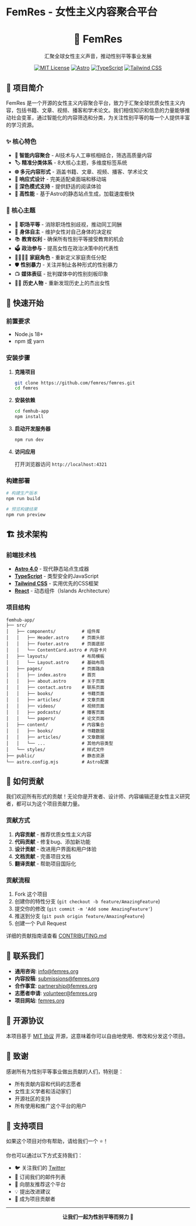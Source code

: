 # FemRes - 女性主义内容聚合平台

<div align="center">
  <h1>🌸 FemRes</h1>
  <p>汇聚全球女性主义声音，推动性别平等事业发展</p>
  
  [![MIT License](https://img.shields.io/badge/License-MIT-green.svg)](https://choosealicense.com/licenses/mit/)
  [![Astro](https://img.shields.io/badge/Astro-4.0-orange.svg)](https://astro.build/)
  [![TypeScript](https://img.shields.io/badge/TypeScript-5.0-blue.svg)](https://www.typescriptlang.org/)
  [![Tailwind CSS](https://img.shields.io/badge/Tailwind_CSS-3.0-06B6D4.svg)](https://tailwindcss.com/)
</div>

## 📖 项目简介

FemRes 是一个开源的女性主义内容聚合平台，致力于汇聚全球优质女性主义内容，包括书籍、文章、视频、播客和学术论文。我们相信知识和信息的力量能够推动社会变革，通过智能化的内容筛选和分类，为关注性别平等的每一个人提供丰富的学习资源。

### ✨ 核心特色

- **🎯 智能内容聚合** - AI技术与人工审核相结合，筛选高质量内容
- **🏷️ 精准分类体系** - 8大核心主题，多维度标签系统
- **🌐 多元内容形式** - 涵盖书籍、文章、视频、播客、学术论文
- **📱 响应式设计** - 完美适配桌面端和移动端
- **🌙 深色模式支持** - 提供舒适的阅读体验
- **🚀 高性能** - 基于Astro的静态站点生成，加载速度极快

### 🎯 核心主题

- 💼 **职场平等** - 消除职场性别歧视，推动同工同酬
- 🌸 **身体自主** - 维护女性对自己身体的决定权
- 📚 **教育权利** - 确保所有性别平等接受教育的机会
- 🗳️ **政治参与** - 提高女性在政治决策中的代表性
- 👨‍👩‍👧‍👦 **家庭角色** - 重新定义家庭责任分配
- 🛡️ **性别暴力** - 关注并制止各种形式的性别暴力
- 📺 **媒体表征** - 批判媒体中的性别刻板印象
- 👩‍🎓 **历史人物** - 重新发现历史上的杰出女性

## 🚀 快速开始

### 前置要求

- Node.js 18+ 
- npm 或 yarn

### 安装步骤

1. **克隆项目**
   ```bash
   git clone https://github.com/femres/femres.git
   cd femres
   ```

2. **安装依赖**
   ```bash
   cd femhub-app
   npm install
   ```

3. **启动开发服务器**
   ```bash
   npm run dev
   ```

4. **访问应用**
   
   打开浏览器访问 `http://localhost:4321`

### 构建部署

```bash
# 构建生产版本
npm run build

# 预览构建结果
npm run preview
```

## 🏗️ 技术架构

### 前端技术栈

- **[Astro 4.0](https://astro.build/)** - 现代静态站点生成器
- **[TypeScript](https://www.typescriptlang.org/)** - 类型安全的JavaScript
- **[Tailwind CSS](https://tailwindcss.com/)** - 实用优先的CSS框架
- **[React](https://reactjs.org/)** - 动态组件（Islands Architecture）

### 项目结构

```
femhub-app/
├── src/
│   ├── components/          # 组件库
│   │   ├── Header.astro     # 页面头部
│   │   ├── Footer.astro     # 页面底部
│   │   └── ContentCard.astro # 内容卡片
│   ├── layouts/             # 布局模板
│   │   └── Layout.astro     # 基础布局
│   ├── pages/               # 页面路由
│   │   ├── index.astro      # 首页
│   │   ├── about.astro      # 关于页面
│   │   ├── contact.astro    # 联系页面
│   │   ├── books/           # 书籍页面
│   │   ├── articles/        # 文章页面
│   │   ├── videos/          # 视频页面
│   │   ├── podcasts/        # 播客页面
│   │   └── papers/          # 论文页面
│   ├── content/             # 内容集合
│   │   ├── books/           # 书籍数据
│   │   ├── articles/        # 文章数据
│   │   └── ...              # 其他内容类型
│   └── styles/              # 样式文件
├── public/                  # 静态资源
└── astro.config.mjs         # Astro配置
```

## 🤝 如何贡献

我们欢迎所有形式的贡献！无论你是开发者、设计师、内容编辑还是女性主义研究者，都可以为这个项目贡献力量。

### 贡献方式

1. **内容贡献** - 推荐优质女性主义内容
2. **代码贡献** - 修复bug、添加新功能
3. **设计贡献** - 改进用户界面和用户体验
4. **文档贡献** - 完善项目文档
5. **翻译贡献** - 帮助项目国际化

### 贡献流程

1. Fork 这个项目
2. 创建你的特性分支 (`git checkout -b feature/AmazingFeature`)
3. 提交你的修改 (`git commit -m 'Add some AmazingFeature'`)
4. 推送到分支 (`git push origin feature/AmazingFeature`)
5. 创建一个 Pull Request

详细的贡献指南请查看 [CONTRIBUTING.md](CONTRIBUTING.md)

## 📧 联系我们

- **通用咨询**: info@femres.org
- **内容投稿**: submissions@femres.org
- **合作事宜**: partnership@femres.org
- **志愿者申请**: volunteer@femres.org
- **项目网站**: [femres.org](https://femres.org)

## 📄 开源协议

本项目基于 [MIT 协议](LICENSE) 开源，这意味着你可以自由地使用、修改和分发这个项目。

## 🙏 致谢

感谢所有为性别平等事业做出贡献的人们，特别是：

- 所有贡献内容和代码的志愿者
- 女性主义学者和活动家们
- 开源社区的支持
- 所有使用和推广这个平台的用户

## 🌟 支持项目

如果这个项目对你有帮助，请给我们一个 ⭐️！

你也可以通过以下方式支持我们：

- 🐦 关注我们的 [Twitter](https://twitter.com/femres)
- 📧 订阅我们的邮件列表
- 📢 向朋友推荐这个平台
- 💡 提出改进建议
- 🤝 成为项目贡献者

---

<div align="center">
  <strong>让我们一起为性别平等而努力 💪</strong>
</div>